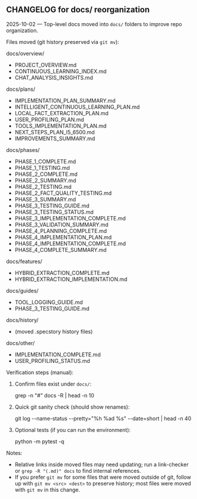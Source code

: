 ## CHANGELOG for docs/ reorganization

2025-10-02 — Top-level docs moved into `docs/` folders to improve repo organization.

Files moved (git history preserved via `git mv`):

docs/overview/

- PROJECT_OVERVIEW.md
- CONTINUOUS_LEARNING_INDEX.md
- CHAT_ANALYSIS_INSIGHTS.md

docs/plans/

- IMPLEMENTATION_PLAN_SUMMARY.md
- INTELLIGENT_CONTINUOUS_LEARNING_PLAN.md
- LOCAL_FACT_EXTRACTION_PLAN.md
- USER_PROFILING_PLAN.md
- TOOLS_IMPLEMENTATION_PLAN.md
- NEXT_STEPS_PLAN_I5_6500.md
- IMPROVEMENTS_SUMMARY.md

docs/phases/

- PHASE_1_COMPLETE.md
- PHASE_1_TESTING.md
- PHASE_2_COMPLETE.md
- PHASE_2_SUMMARY.md
- PHASE_2_TESTING.md
- PHASE_2_FACT_QUALITY_TESTING.md
- PHASE_3_SUMMARY.md
- PHASE_3_TESTING_GUIDE.md
- PHASE_3_TESTING_STATUS.md
- PHASE_3_IMPLEMENTATION_COMPLETE.md
- PHASE_3_VALIDATION_SUMMARY.md
- PHASE_4_PLANNING_COMPLETE.md
- PHASE_4_IMPLEMENTATION_PLAN.md
- PHASE_4_IMPLEMENTATION_COMPLETE.md
- PHASE_4_COMPLETE_SUMMARY.md

docs/features/

- HYBRID_EXTRACTION_COMPLETE.md
- HYBRID_EXTRACTION_IMPLEMENTATION.md

docs/guides/

- TOOL_LOGGING_GUIDE.md
- PHASE_3_TESTING_GUIDE.md

docs/history/

- (moved .specstory history files)

docs/other/

- IMPLEMENTATION_COMPLETE.md
- USER_PROFILING_STATUS.md

Verification steps (manual):

1. Confirm files exist under `docs/`:

   grep -n "#" docs -R | head -n 10

2. Quick git sanity check (should show renames):

   git log --name-status --pretty="%h %ad %s" --date=short | head -n 40

3. Optional tests (if you can run the environment):

   python -m pytest -q

Notes:

- Relative links inside moved files may need updating; run a link-checker or `grep -R "(.md)" docs` to find internal references.
- If you prefer `git mv` for some files that were moved outside of git, follow up with `git mv <src> <dest>` to preserve history; most files were moved with `git mv` in this change.

